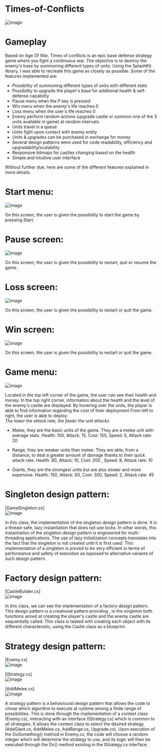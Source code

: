 # Times-of-Conflicts
![image](https://user-images.githubusercontent.com/93856977/140939167-f2710109-f9a8-4159-bb48-042faaa33a92.png)

# Gameplay

Based on Age Of War, Times of conflicts is an epic base defense strategy game where you fight a continuous war. The objective is to destroy the enemy's base by summoning different types of units. Using the SplashKit library, I was able to recreate this game as closely as possible. 
Some of the features implemented are:
- Possibility of summoning different types of units with different stats
- Possibility to upgrade the player's base for additional health & self-defense capability
- Pause menu when the P key is pressed
- Win menu when the enemy's life reaches 0
- Loss menu when the user's life reaches 0
- Enemy perform random actions (upgrade castle or summon one of the 3 units available in game) at random intervals
- Units travel in a queue 
- Units fight upon contact with enemy entity
- Units & upgrades can be purchased in exchange for money
- Several design patterns were used for code readability, efficiency and upgradability/scalability
- Responsive bitmaps for castles changing based on the health 
- Simple and intuitive user interface

Without further due, here are some of the different features explained in more details.

# Start menu:
![image](https://user-images.githubusercontent.com/93856977/140720944-4abd5b89-fb7c-4e08-b508-588e2479b24b.png)

On this screen, the user is given the possibility to start the game by pressing Start.

# Pause screen:
![image](https://user-images.githubusercontent.com/93856977/140724077-1c302832-4669-477c-900f-91c5882a691f.png)

On this screen, the user is given the possibility to restart, quit or resume the game.

# Loss screen:
![image](https://user-images.githubusercontent.com/93856977/140724106-0361f167-1cba-4226-9994-a7254aef6b46.png)

On this screen, the user is given the possibility to restart or quit the game.

# Win screen:
![image](https://user-images.githubusercontent.com/93856977/140724140-129b2ef6-e3c5-4730-9d22-bee0d22e3e92.png)

On this screen, the user is given the possibility to restart or quit the game.

# Game menu:
![image](https://user-images.githubusercontent.com/93856977/140939167-f2710109-f9a8-4159-bb48-042faaa33a92.png)

Located in the top left corner of the game, the user can see their health and money.
In the top right corner, information about the health and the level of the enemy's castle are displayed.
By hovering over the units, the player is able to find information regarding the cost of their deployment
From left to right, the user is able to deploy:  
*The lower the attack rate, the faster the unit attacks*  

- Melee, they are the basic units of the game. They are a melee unit with average stats. 
Health: 100, 
Attack: 15, 
Cost: 150, 
Speed: 5, 
Attack rate: 20

- Range, they are weaker units than melee. They are able, from a distance, to deal a greater amount of damage thanks to their quick attack rate. 
Health: 80, 
Attack: 10, 
Cost: 200 , 
Speed: 8, 
Attack rate: 10

- Giants, they are the strongest units but are also slower and more expensive. 
Health: 150, 
Attack: 60, 
Cost: 300, 
Speed: 2, 
Attack rate: 45


# Singleton design pattern:
[GameSingleton.cs]  
![image](https://user-images.githubusercontent.com/93856977/140724193-36690a72-d0e0-4526-9c4f-03cb088668bd.png)

In this class, the implementation of the singleton design pattern is done. It is a thread-safe, lazy instantiation that does not use locks. In other words, this instantiation of the singleton design pattern is engineered for multi-threading applications. The use of lazy initialization concepts translates into the fact that the singleton is not created until it is first used. This implementation of a singleton is proved to be very efficient in terms of performance and safety of execution as opposed to alternative variants of such design pattern.

# Factory design pattern:
[CastleBuilder.cs]  
![image](https://user-images.githubusercontent.com/93856977/140724305-c5990756-9d4f-40bb-abec-2b1db1c67cf2.png)

In this class, we can see the implementation of a factory design pattern. This design pattern is a creational pattern providing , in the singleton both functions aimed at creating the player's castle and the enemy castle are sequentially called. This class is tasked with creating each object with its different characteristic, using the Castle class as a blueprint.  

# Strategy design pattern:
[Enemy.cs]  
![image](https://user-images.githubusercontent.com/93856977/140724376-b0c99e01-00ba-4cd2-8aae-c21f3839b2db.png)

[IStrategy.cs]  
![image](https://user-images.githubusercontent.com/93856977/140961505-a9a638cf-f95a-47b5-9a95-94b06e0d66da.png)

[AddMelee.cs]  
![image](https://user-images.githubusercontent.com/93856977/140961557-4db2568e-0e10-4bd9-a00f-f1598ca91a8f.png)

A strategy pattern is a behavioural design pattern that allows the code to chose which algorithm to execute at runtime among a finite range of possibilities. This is done through the implementation of a context class (Enemy.cs), interacting with an interface (IStrategy.cs) which is common to all strategies. It allows the context class to select the desired strategy (AddGiant.cs, AddMelee.cs, AddRange.cs, Upgrade.cs). Upon execution of the DoSomething() method in Enemy.cs, the code will choose a random integer which will determine the strategy to use, and its logic will then be executed through the Do() method existing in the IStrategy.cs interface.
